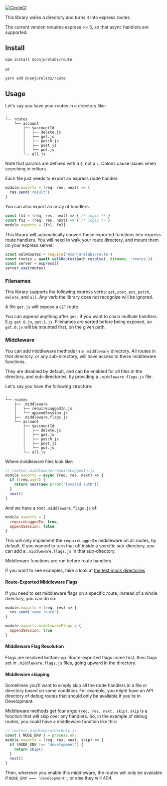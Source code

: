 [![CircleCI](https://circleci.com/gh/ConjureLabs/route/tree/master.svg?style=svg)](https://circleci.com/gh/ConjureLabs/route/tree/master)

This library walks a directory and turns it into express routes.

The current version requires express >= 5, so that async handlers are supported.

## Install

```sh
npm install @conjurelabs/route
```

or

```sh
yarn add @conjurelabs/route
```

## Usage

Let's say you have your routes in a directory like:

```
.
└── routes
    └── account
        ├── $accountId
        │   ├── delete.js
        │   ├── get.js
        │   ├── patch.js
        │   ├── post.js
        │   └── put.js
        └── all.js
```

Note that params are defined with a `$`, not a `:`. Colons cause issues when searching in editors.

Each file just needs to export an express route handler:

```js
module.exports = (req, res, next) => {
  res.send('result')
}
```

You can also export an array of handlers:

```js
const fn1 = (req, res, next) => { /* logic */ }
const fn2 = (req, res, next) => { /* logic */ }
module.exports = [fn1, fn2]
```

This library will automatically convert these exported functions into express route handlers. You will need to walk your route directory, and mount them on your express server:

```js
const walkRoutes = require('@conjurelabs/route')
const routes = await walkRoutes(path.resolve(__dirname, 'routes'))
const server = express()
server.use(routes)
```

### Filenames

This library supports the following express verbs: `get`, `post`, `put`, `patch`, `delete`, and `all`. Any verb the library does not recognize will be ignored.

A file `get.js` will expose a `GET` route.

You can append anything after `get.` if you want to chain multiple handlers. E.g. `get.0.js`, `get.1.js`. Filenames are sorted before being exposed, so `get.0.js` will be mounted first, on the given path.

### Middleware

You can add middleware methods in a `.middleware` directory. All routes in that directory, or any sub-directory, will have access to these middleware functions.

They are disabled by default, and can be enabled for all files in the directory, and sub-directories, by providing a `.middleware.flags.js` file.

Let's say you have the following structure:

```
.
└── routes
    ├── .middleware
    │   ├── requireLoggedIn.js
    │   └── appendSession.js
    ├── .middleware.flags.js
    └── account
        ├── $accountId
        │   ├── delete.js
        │   ├── get.js
        │   ├── patch.js
        │   ├── post.js
        │   └── put.js
        └── all.js
```

Where middleware files look like:

```js
// routes/.middleware/requireLoggedIn.js
module.exports = async (req, res, next) => {
  if (!req.user) {
    return next(new Error('Invalid auth'))
  }
  next()
}
```

And we have a root `.middleware.flags.js` of:

```js
module.exports = {
  requireLoggedIn: true,
  appendSession: false
}
```

This will only implement the `requireLoggedIn` middleware on all routes, by default. If you wanted to turn that off inside a specific sub-directory, you can add a `.middleware.flags.js` in that sub-directory.

Middleware functions are run before route handlers.

If you want to see examples, take a look at [the test mock directories](./test/mocks/)

#### Route-Exported Middleware Flags

If you need to set middleware flags on a specific route, instead of a whole directory, you can do so:

```js
module.exports = (req, res) => {
  res.send('some route')
}

module.exports.middlewareFlags = {
  appendSession: true
}
```

#### Middleware Flag Resolution

Flags are resolved bottom-up. Route-exported flags come first, then flags set in `.middleware.flags.js` files, going upward in the directory.

#### Middleware skipping

Sometimes you'll want to simply skip all the route handlers in a file or directory based on some condition. For example, you might have an API directory of debug routes that should only be available if you're in Development.

Middleware methods get four args: `(req, res, next, skip)`. `skip` is a function that will skip over any handlers. So, in the example of debug routes, you could have a middleware function like this:

```js
// routes/.middleware/devOnly.js
const { NODE_ENV } = process.env
module.exports = (req, res, next, skip) => {
  if (NODE_ENV !== 'development') {
    return skip()
  }
  next()
}
```

Then, wherever you enable this middleware, the routes will only be available if `NODE_ENV === 'development'`, or else they will 404.
